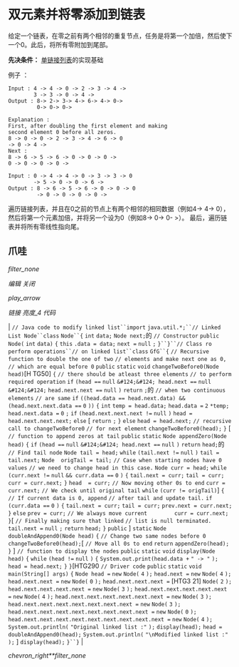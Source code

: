 # 双元素并将零添加到链表

给定一个链表，在零之前有两个相邻的重复节点，任务是将第一个加倍，然后使下一个0。此后，将所有零附加到尾部。

**先决条件：** [单链接列表](https://www.geeksforgeeks.org/data-structures/linked-list/#singlyLinkedList)的实现基础

例子 ：

```
Input : 4 -> 4 -> 0 -> 2 -> 3 -> 4 -> 
        3 -> 3 -> 0 -> 4 -> 
Output : 8-> 2-> 3-> 4-> 6-> 4-> 0-> 
         0-> 0-> 0-> 

Explanation :
First, after doubling the first element and making
second element 0 before all zeros.
8 -> 0 -> 0 -> 2 -> 3 -> 4 -> 6 -> 0 
-> 0 -> 4 ->
Next :
8 -> 6 -> 5 -> 6 -> 0 -> 0 -> 0 -> 
0 -> 0 -> 0 -> 0 -> 

Input : 0 -> 4 -> 4 -> 0 -> 3 -> 3 -> 0 
        -> 5 -> 0 -> 0 -> 6 ->
Output : 8 -> 6 -> 5 -> 6 -> 0 -> 0 -> 0 
         -> 0 -> 0 -> 0 -> 0 ->

```

遍历链接列表，并且在0之前的节点上有两个相邻的相同数据（例如4-> 4-> 0），然后将第一个元素加倍，并将另一个设为0（例如8-> 0-> 0- >）。 最后，遍历链表并将所有零线性指向尾。

## 爪哇

*filter_none*

*编辑*
*关闭*

*play_arrow*

*链接*
*亮度_4*
*代码*

| `// Java code to modify linked list``import` `java.util.*;``// Linked List Node``class` `Node``{` `int` `data;` `Node next;`的 `// Constructor` `public` `Node(` `int` `data)` `{` `this` `.data = data;` `next =` `null` `;` `}``}``// Class ro perform operations``// on linked list``class` `GfG``{` `// Recursive function to double the one of two` `// elements and make next one as 0,` `// which are equal before 0` `public` `static` `void` `changeTwoBefore0(Node head)`[H TG50] `{` `// there should be atleast three elements` `// to perform required operation` `if` `(head ==` `null` `&#124;&#124; head.next ==` `null` `&#124;&#124;` `head.next.next ==` `null` `)` `return` `;`的 `// when two continuous elements` `// are same` `if` `((head.data == head.next.data) &&` `(head.next.next.data ==` `0` `))` `{` `int` `temp = head.data;` `head.data =` `2` `*temp;` `head.next.data =` `0` `;` `if` `(head.next.next.next !=` `null` `)` `head = head.next.next.next;` `else` [ `return` `;` `}` `else` `head = head.next;` `// recursive call to changeTwoBefore0` `// for next element` `changeTwoBefore0(head);` `}` [ `// function to append zeros at tail` `public` `static` `Node appendZero(Node head)` `{` `if` `(head ==` `null` `&#124;&#124; head.next ==` `null` `)` `return` `head;`的 `// Find tail node` `Node tail = head;` `while` `(tail.next !=` `null` `)` `tail = tail.next;` `Node  origTail = tail;` `// Case when starting nodes have 0 values` `// we need to change head in this case.` `Node curr = head;` `while` `(curr.next !=` `null` `&& curr.data ==` `0` `)` `{` `tail.next = curr;` `tail = curr;` `curr = curr.next;` `}` `head  = curr;` `// Now moving other 0s to end` `curr = curr.next;` `// We check until original tail` `while` `(curr != origTail)`] `{` `// If current data is 0, append` `// after tail and update tail.` `if` `(curr.data ==` `0` `)` `{` `tail.next = curr;` `tail = curr;` `prev.next = curr.next;` `}` `else` `prev = curr;` `// We always move current        ` `curr = curr.next;` `}`[ `// Finally making sure that linked` `// list is null terminated.` `tail.next =` `null` `;` `return` `head;` `}` `public` ] `static` `Node doubleAndAppend0(Node head)` `{` `// Change two same nodes before 0` `changeTwoBefore0(head);`[ `// Move all 0s to end` `return` `appendZero(head);` `}` ] `// function to display the nodes` `public` `static` `void` `display(Node head)` ​​ `{` `while` `(head !=` `null` `)` `{` `System.out.print(head.data +` `" -> "` `);` `head = head.next;` `}` `}`[HTG290 `// Driver code` `public` `static` `void` `main(String[] args)` `{` `Node head =` `new` `Node(` `4` `);` `head.next =` `new` `Node(` `4` `);` `head.next.next =` `new` `Node(` `0` `);` `head.next.next.next =` [HTG3 21] `Node(` `2` `);` `head.next.next.next.next =` `new` `Node(` `3` `);` `head.next.next.next.next.next =` `new` `Node(` `4` `);` `head.next.next.next.next.next.next =` `new` `Node(` `3` `);` `head.next.next.next.next.next.next.next =` `new` `Node(` `3` `);` `head.next.next.next.next.next.next.next.next =` `new` `Node(` `0` `);` `head.next.next.next.next.next.next.next.next.next =` `new` `Node(` `4` `);` `System.out.println(` `"Original linked list :"` `);` `display(head);` `head = doubleAndAppend0(head);` `System.out.println(` `"\nModified linked list :"` `);` ] `display(head);` `}``}` |

*chevron_right**filter_none*